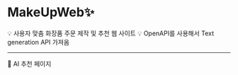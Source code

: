 # MakeUpWeb✨
💡 사용자 맞춤 화장품 주문 제작 및 추천 웹 사이트
💡 OpenAPI를 사용해서 Text generation API 가져옴
***
📍 AI 추천 페이지

